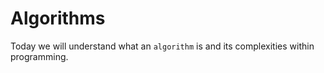 # Algorithms

Today we will understand what an `algorithm` is and its complexities within programming.